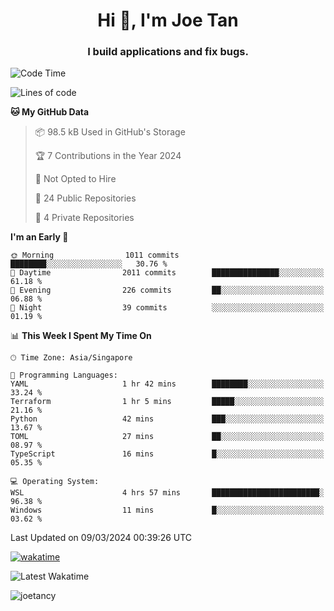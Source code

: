 <h1 align="center">Hi 👋, I'm Joe Tan</h1>
<h3 align="center">I build applications and fix bugs.</h3>

<!--START_SECTION:waka-->
![Code Time](http://img.shields.io/badge/Code%20Time-1%2C319%20hrs%2033%20mins-blue)

![Lines of code](https://img.shields.io/badge/From%20Hello%20World%20I%27ve%20Written-46.5%20million%20lines%20of%20code-blue)

**🐱 My GitHub Data** 

> 📦 98.5 kB Used in GitHub's Storage 
 > 
> 🏆 7 Contributions in the Year 2024
 > 
> 🚫 Not Opted to Hire
 > 
> 📜 24 Public Repositories 
 > 
> 🔑 4 Private Repositories 
 > 
**I'm an Early 🐤** 

```text
🌞 Morning                1011 commits        ████████░░░░░░░░░░░░░░░░░   30.76 % 
🌆 Daytime                2011 commits        ███████████████░░░░░░░░░░   61.18 % 
🌃 Evening                226 commits         ██░░░░░░░░░░░░░░░░░░░░░░░   06.88 % 
🌙 Night                  39 commits          ░░░░░░░░░░░░░░░░░░░░░░░░░   01.19 % 
```


📊 **This Week I Spent My Time On** 

```text
🕑︎ Time Zone: Asia/Singapore

💬 Programming Languages: 
YAML                     1 hr 42 mins        ████████░░░░░░░░░░░░░░░░░   33.24 % 
Terraform                1 hr 5 mins         █████░░░░░░░░░░░░░░░░░░░░   21.16 % 
Python                   42 mins             ███░░░░░░░░░░░░░░░░░░░░░░   13.67 % 
TOML                     27 mins             ██░░░░░░░░░░░░░░░░░░░░░░░   08.97 % 
TypeScript               16 mins             █░░░░░░░░░░░░░░░░░░░░░░░░   05.35 % 

💻 Operating System: 
WSL                      4 hrs 57 mins       ████████████████████████░   96.38 % 
Windows                  11 mins             █░░░░░░░░░░░░░░░░░░░░░░░░   03.62 % 
```


 Last Updated on 09/03/2024 00:39:26 UTC
<!--END_SECTION:waka-->
[![wakatime](https://wakatime.com/badge/user/e0e3a0f0-6d69-4241-946d-0baaf7b91278.svg)](https://wakatime.com/@e0e3a0f0-6d69-4241-946d-0baaf7b91278)

![Latest Wakatime](https://github.com/joetancy/joetancy/workflows/Latest%20Wakatime/badge.svg)

<p align="left"> <img src="https://komarev.com/ghpvc/?username=joetancy" alt="joetancy" /> </p>

